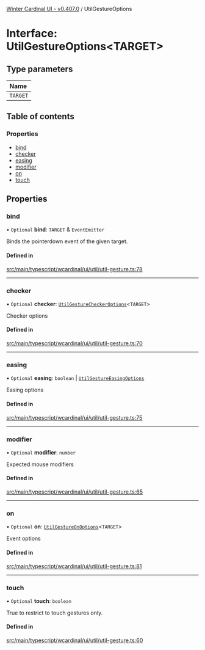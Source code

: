 [Winter Cardinal UI - v0.407.0](../index.md) / UtilGestureOptions

# Interface: UtilGestureOptions\<TARGET\>

## Type parameters

| Name |
| :------ |
| `TARGET` |

## Table of contents

### Properties

- [bind](UtilGestureOptions.md#bind)
- [checker](UtilGestureOptions.md#checker)
- [easing](UtilGestureOptions.md#easing)
- [modifier](UtilGestureOptions.md#modifier)
- [on](UtilGestureOptions.md#on)
- [touch](UtilGestureOptions.md#touch)

## Properties

### bind

• `Optional` **bind**: `TARGET` & `EventEmitter`

Binds the pointerdown event of the given target.

#### Defined in

[src/main/typescript/wcardinal/ui/util/util-gesture.ts:78](https://github.com/winter-cardinal/winter-cardinal-ui/blob/v0.407.0/src/main/typescript/wcardinal/ui/util/util-gesture.ts#L78)

___

### checker

• `Optional` **checker**: [`UtilGestureCheckerOptions`](UtilGestureCheckerOptions.md)\<`TARGET`\>

Checker options

#### Defined in

[src/main/typescript/wcardinal/ui/util/util-gesture.ts:70](https://github.com/winter-cardinal/winter-cardinal-ui/blob/v0.407.0/src/main/typescript/wcardinal/ui/util/util-gesture.ts#L70)

___

### easing

• `Optional` **easing**: `boolean` \| [`UtilGestureEasingOptions`](UtilGestureEasingOptions.md)

Easing options

#### Defined in

[src/main/typescript/wcardinal/ui/util/util-gesture.ts:75](https://github.com/winter-cardinal/winter-cardinal-ui/blob/v0.407.0/src/main/typescript/wcardinal/ui/util/util-gesture.ts#L75)

___

### modifier

• `Optional` **modifier**: `number`

Expected mouse modifiers

#### Defined in

[src/main/typescript/wcardinal/ui/util/util-gesture.ts:65](https://github.com/winter-cardinal/winter-cardinal-ui/blob/v0.407.0/src/main/typescript/wcardinal/ui/util/util-gesture.ts#L65)

___

### on

• `Optional` **on**: [`UtilGestureOnOptions`](UtilGestureOnOptions.md)\<`TARGET`\>

Event options

#### Defined in

[src/main/typescript/wcardinal/ui/util/util-gesture.ts:81](https://github.com/winter-cardinal/winter-cardinal-ui/blob/v0.407.0/src/main/typescript/wcardinal/ui/util/util-gesture.ts#L81)

___

### touch

• `Optional` **touch**: `boolean`

True to restrict to touch gestures only.

#### Defined in

[src/main/typescript/wcardinal/ui/util/util-gesture.ts:60](https://github.com/winter-cardinal/winter-cardinal-ui/blob/v0.407.0/src/main/typescript/wcardinal/ui/util/util-gesture.ts#L60)

